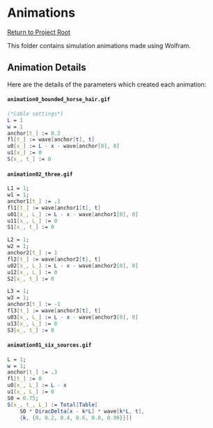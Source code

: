 # Animations

[Return to Project Root](..)

This folder contains simulation animations made using Wolfram.

## Animation Details
Here are the details of the parameters which created each animation:

#### `animation0_bounded_horse_hair.gif`
```mathematica
(*Cable settings*)
L = 1
w = 1
anchor[t_] := 0.3
fl[t_] := wave[anchor[t], t]
u0[x_] := L - x - wave[anchor[0], 0]
u1[x_] := 0
S[x_, t_] := 0
```

#### `animation02_three.gif`

```mathematica
L1 = 1;
w1 = 1;
anchor1[t_] := .1
fl1[t_] := wave[anchor1[t], t]
u01[x_, L_] := L - x - wave[anchor1[0], 0]
u11[x_, L_] := 0
S1[x_, t_] := 0

L2 = 1;
w2 = 1;
anchor2[t_] := 1
fl2[t_] := wave[anchor2[t], t]
u02[x_, L_] := L - x - wave[anchor2[0], 0]
u12[x_, L_] := 0
S2[x_, t_] := 0

L3 = 1;
w3 = 1;
anchor3[t_] := -1
fl3[t_] := wave[anchor3[t], t]
u03[x_, L_] := L - x - wave[anchor3[0], 0]
u13[x_, L_] := 0
S3[x_, t_] := 0
```

#### `animation01_six_sources.gif`

```mathematica
L = 1;
w = 1;
anchor[t_] := .3
fl[t_] := 0
u0[x_, L_] := L - x
u1[x_, L_] := 0
S0 = 0.75;
S[x_, t_, L_] := Total[Table[
    S0 * DiracDelta[x - k*L] * wave[k*L, t], 
    {k, {0, 0.2, 0.4, 0.6, 0.8, 0.99}}]]
```
